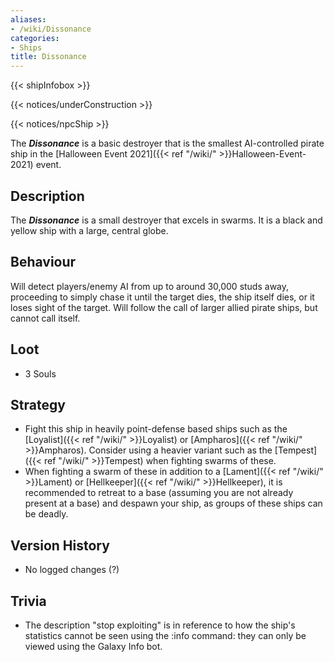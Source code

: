 ```yaml
---
aliases:
- /wiki/Dissonance
categories:
- Ships
title: Dissonance
---  
```


{{< shipInfobox >}}   

{{< notices/underConstruction >}}   

{{< notices/npcShip >}} 

The **_Dissonance_** is a basic destroyer that is the smallest AI-controlled pirate ship in the [Halloween Event 2021]({{< ref "/wiki/" >}}Halloween-Event-2021) event.

## Description

The **_Dissonance_** is a small destroyer that excels in swarms. It is a black and yellow ship with a large, central globe.

## Behaviour

Will detect players/enemy AI from up to around 30,000 studs away, proceeding to simply chase it until the target dies, the ship itself dies, or it loses sight of the target. Will follow the call of larger allied pirate ships, but cannot call itself.

## Loot

- 3 Souls

## Strategy

- Fight this ship in heavily point-defense based ships such as the [Loyalist]({{< ref "/wiki/" >}}Loyalist) or [Ampharos]({{< ref "/wiki/" >}}Ampharos). Consider using a heavier variant such as the [Tempest]({{< ref "/wiki/" >}}Tempest) when fighting swarms of these.
- When fighting a swarm of these in addition to a [Lament]({{< ref "/wiki/" >}}Lament) or [Hellkeeper]({{< ref "/wiki/" >}}Hellkeeper), it is recommended to retreat to a base (assuming you are not already present at a base) and despawn your ship, as groups of these ships can be deadly.

## Version History 

- No logged changes (?)

## Trivia

- The description "stop exploiting" is in reference to how the ship's statistics cannot be seen using the :info command: they can only be viewed using the Galaxy Info bot.
